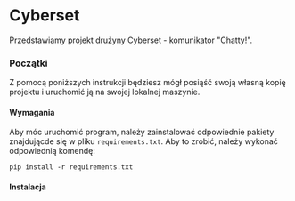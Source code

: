 # Cyberset

Przedstawiamy projekt drużyny Cyberset - komunikator "Chatty!".

### Początki
Z pomocą poniższych instrukcji będziesz mógł posiąść swoją własną kopię projektu i uruchomić ją na swojej lokalnej maszynie.

#### Wymagania
Aby móc uruchomić program, należy zainstalować odpowiednie pakiety znajdującde się w pliku `requirements.txt`. Aby to zrobić, należy wykonać odpowiednią komendę:

```
pip install -r requirements.txt
```

#### Instalacja

